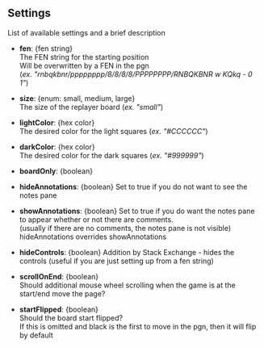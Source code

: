 ﻿## Settings ##

List of available settings and a brief description

 - **fen**: {fen string}  
The FEN string for the starting position  
Will be overwritten by a FEN in the pgn  
(*ex. "rnbqkbnr/pppppppp/8/8/8/8/PPPPPPPP/RNBQKBNR w KQkq - 0 1"*)

 - **size**: {enum: small, medium, large}  
The size of the replayer board (*ex. "small"*)

 - **lightColor**: {hex color}  
The desired color for the light squares (*ex. "#CCCCCC"*)

 - **darkColor**: {hex color}  
The desired color for the dark squares (*ex. "#999999"*)

 - **boardOnly**: {boolean}

 - **hideAnnotations**: {boolean}
 Set to true if you do not want to see the notes pane

 - **showAnnotations**: {boolean}
 Set to true if you do want the notes pane to appear whether or not there are comments.  
 (usually if there are no comments, the notes pane is not visible)  
 hideAnnotations overrides showAnnotations  

 - **hideControls**: {boolean}
 Addition by Stack Exchange - hides the controls (useful if you are just setting up from a fen string)

 - **scrollOnEnd**: {boolean}  
Should additional mouse wheel scrolling when the game is at the start/end move the page?

 - **startFlipped**: {boolean}  
Should the board start flipped?  
If this is omitted and black is the first to move in the pgn, then it will flip by default